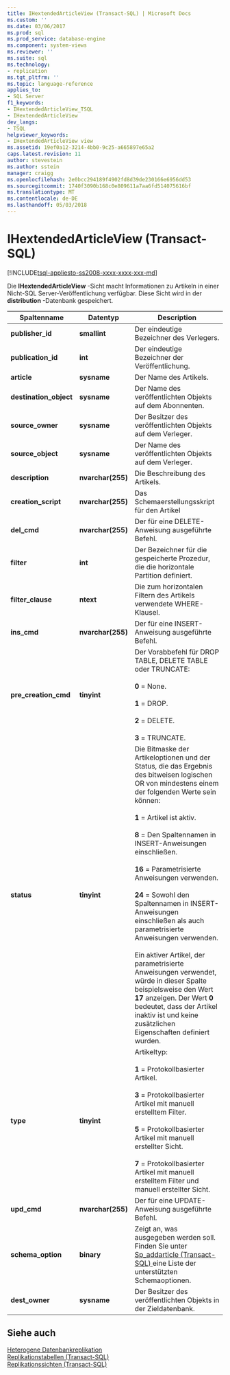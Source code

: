 ```yaml
---
title: IHextendedArticleView (Transact-SQL) | Microsoft Docs
ms.custom: ''
ms.date: 03/06/2017
ms.prod: sql
ms.prod_service: database-engine
ms.component: system-views
ms.reviewer: ''
ms.suite: sql
ms.technology:
- replication
ms.tgt_pltfrm: ''
ms.topic: language-reference
applies_to:
- SQL Server
f1_keywords:
- IHextendedArticleView_TSQL
- IHextendedArticleView
dev_langs:
- TSQL
helpviewer_keywords:
- IHextendedArticleView view
ms.assetid: 19ef0a12-3214-4bb0-9c25-a665897e65a2
caps.latest.revision: 11
author: stevestein
ms.author: sstein
manager: craigg
ms.openlocfilehash: 2e0bcc294189f4902fd8d39de230166e6956dd53
ms.sourcegitcommit: 1740f3090b168c0e809611a7aa6fd514075616bf
ms.translationtype: MT
ms.contentlocale: de-DE
ms.lasthandoff: 05/03/2018
---
```

# <a name="ihextendedarticleview-transact-sql"></a>IHextendedArticleView (Transact-SQL)
[!INCLUDE[tsql-appliesto-ss2008-xxxx-xxxx-xxx-md](../../includes/tsql-appliesto-ss2008-xxxx-xxxx-xxx-md.md)]

  Die **IHextendedArticleView** -Sicht macht Informationen zu Artikeln in einer Nicht-SQL Server-Veröffentlichung verfügbar. Diese Sicht wird in der **distribution** -Datenbank gespeichert.  
  
|Spaltenname|Datentyp|Description|  
|-----------------|---------------|-----------------|  
|**publisher_id**|**smallint**|Der eindeutige Bezeichner des Verlegers.|  
|**publication_id**|**int**|Der eindeutige Bezeichner der Veröffentlichung.|  
|**article**|**sysname**|Der Name des Artikels.|  
|**destination_object**|**sysname**|Der Name des veröffentlichten Objekts auf dem Abonnenten.|  
|**source_owner**|**sysname**|Der Besitzer des veröffentlichten Objekts auf dem Verleger.|  
|**source_object**|**sysname**|Der Name des veröffentlichten Objekts auf dem Verleger.|  
|**description**|**nvarchar(255)**|Die Beschreibung des Artikels.|  
|**creation_script**|**nvarchar(255)**|Das Schemaerstellungsskript für den Artikel|  
|**del_cmd**|**nvarchar(255)**|Der für eine DELETE-Anweisung ausgeführte Befehl.|  
|**filter**|**int**|Der Bezeichner für die gespeicherte Prozedur, die die horizontale Partition definiert.|  
|**filter_clause**|**ntext**|Die zum horizontalen Filtern des Artikels verwendete WHERE-Klausel.|  
|**ins_cmd**|**nvarchar(255)**|Der für eine INSERT-Anweisung ausgeführte Befehl.|  
|**pre_creation_cmd**|**tinyint**|Der Vorabbefehl für DROP TABLE, DELETE TABLE oder TRUNCATE:<br /><br /> **0** = None.<br /><br /> **1** = DROP.<br /><br /> **2** = DELETE.<br /><br /> **3** = TRUNCATE.|  
|**status**|**tinyint**|Die Bitmaske der Artikeloptionen und der Status, die das Ergebnis des bitweisen logischen OR von mindestens einem der folgenden Werte sein können:<br /><br /> **1** = Artikel ist aktiv.<br /><br /> **8** = Den Spaltennamen in INSERT-Anweisungen einschließen.<br /><br /> **16** = Parametrisierte Anweisungen verwenden.<br /><br /> **24** = Sowohl den Spaltennamen in INSERT-Anweisungen einschließen als auch parametrisierte Anweisungen verwenden.<br /><br /> Ein aktiver Artikel, der parametrisierte Anweisungen verwendet, würde in dieser Spalte beispielsweise den Wert **17** anzeigen. Der Wert **0** bedeutet, dass der Artikel inaktiv ist und keine zusätzlichen Eigenschaften definiert wurden.|  
|**type**|**tinyint**|Artikeltyp:<br /><br /> **1** = Protokollbasierter Artikel.<br /><br /> **3** = Protokollbasierter Artikel mit manuell erstelltem Filter.<br /><br /> **5** = Protokollbasierter Artikel mit manuell erstellter Sicht.<br /><br /> **7** = Protokollbasierter Artikel mit manuell erstelltem Filter und manuell erstellter Sicht.|  
|**upd_cmd**|**nvarchar(255)**|Der für eine UPDATE-Anweisung ausgeführte Befehl.|  
|**schema_option**|**binary**|Zeigt an, was ausgegeben werden soll. Finden Sie unter [Sp_addarticle &#40;Transact-SQL&#41; ](../../relational-databases/system-stored-procedures/sp-addarticle-transact-sql.md) eine Liste der unterstützten Schemaoptionen.|  
|**dest_owner**|**sysname**|Der Besitzer des veröffentlichten Objekts in der Zieldatenbank.|  
  
## <a name="see-also"></a>Siehe auch  
 [Heterogene Datenbankreplikation](../../relational-databases/replication/non-sql/heterogeneous-database-replication.md)   
 [Replikationstabellen &#40;Transact-SQL&#41;](../../relational-databases/system-tables/replication-tables-transact-sql.md)   
 [Replikationssichten &#40;Transact-SQL&#41;](../../relational-databases/system-views/replication-views-transact-sql.md)  
  
  
